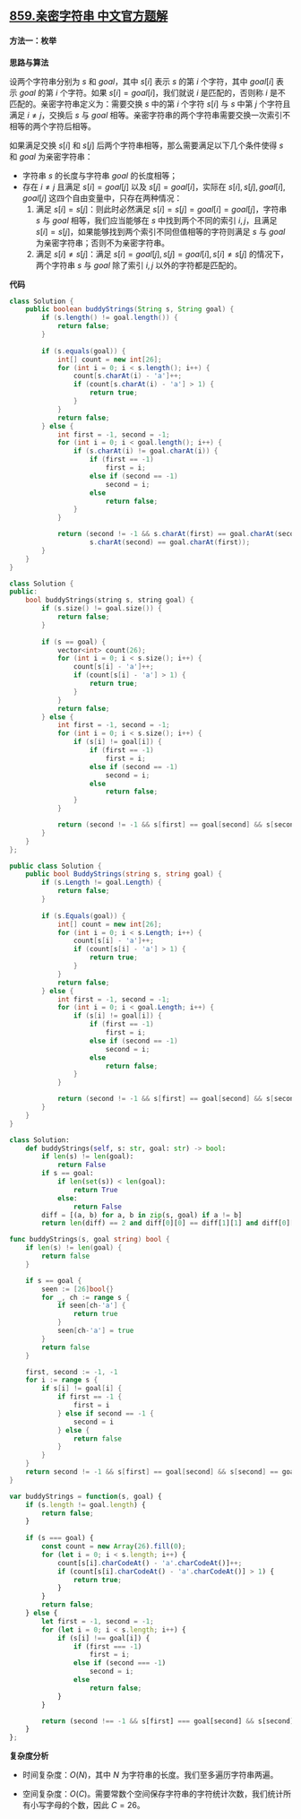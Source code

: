 ## [859.亲密字符串 中文官方题解](https://leetcode.cn/problems/buddy-strings/solutions/100000/qin-mi-zi-fu-chuan-by-leetcode-solution-yyis)
#### 方法一：枚举

**思路与算法**

设两个字符串分别为 $s$ 和 $\textit{goal}$，其中 $s[i]$ 表示 $s$ 的第 $i$ 个字符，其中 $\textit{goal}[i]$ 表示 $\textit{goal}$ 的第 $i$ 个字符。如果 $s[i] = \textit{goal}[i]$，我们就说 $i$ 是匹配的，否则称 $i$ 是不匹配的。亲密字符串定义为：需要交换 $s$ 中的第 $i$ 个字符 $s[i]$ 与 $\textit{s}$ 中第 $j$ 个字符且满足 $i \neq j$，交换后 $s$ 与 $\textit{goal}$ 相等。亲密字符串的两个字符串需要交换一次索引不相等的两个字符后相等。

如果满足交换 $s[i]$ 和 $s[j]$ 后两个字符串相等，那么需要满足以下几个条件使得 $s$ 和 $\textit{goal}$ 为亲密字符串：
- 字符串 $s$ 的长度与字符串 $\textit{goal}$ 的长度相等；
- 存在 $i \neq j$ 且满足 $s[i] = \textit{goal}[j]$ 以及 $s[j] = \textit{goal}[i]$，实际在 $s[i], s[j], \textit{goal}[i], \textit{goal}[j]$ 这四个自由变量中，只存在两种情况：
  1. 满足 $s[i] = s[j]$：则此时必然满足 $s[i] = s[j] = \textit{goal}[i] = \textit{goal}[j]$，字符串 $s$ 与 $\textit{goal}$ 相等，我们应当能够在 $s$ 中找到两个不同的索引 $i,j$，且满足 $s[i] = s[j]$，如果能够找到两个索引不同但值相等的字符则满足 $s$ 与 $\textit{goal}$ 为亲密字符串；否则不为亲密字符串。
  2. 满足 $s[i] \neq s[j]$：满足 $s[i] = \textit{goal}[j], s[j] = \textit{goal}[i], s[i] \neq s[j]$ 的情况下，两个字符串 $s$ 与 $\textit{goal}$ 除了索引 $i,j$ 以外的字符都是匹配的。

**代码**

```Java [sol1-Java]
class Solution {
    public boolean buddyStrings(String s, String goal) {
        if (s.length() != goal.length()) {
            return false;
        }
        
        if (s.equals(goal)) {
            int[] count = new int[26];
            for (int i = 0; i < s.length(); i++) {
                count[s.charAt(i) - 'a']++;
                if (count[s.charAt(i) - 'a'] > 1) {
                    return true;
                }
            }
            return false;
        } else {
            int first = -1, second = -1;
            for (int i = 0; i < goal.length(); i++) {
                if (s.charAt(i) != goal.charAt(i)) {
                    if (first == -1)
                        first = i;
                    else if (second == -1)
                        second = i;
                    else
                        return false;
                }
            }

            return (second != -1 && s.charAt(first) == goal.charAt(second) &&
                    s.charAt(second) == goal.charAt(first));
        }
    }
}
```

```C++ [sol1-C++]
class Solution {
public:
    bool buddyStrings(string s, string goal) {
        if (s.size() != goal.size()) {
            return false;
        }
        
        if (s == goal) {
            vector<int> count(26);
            for (int i = 0; i < s.size(); i++) {
                count[s[i] - 'a']++;
                if (count[s[i] - 'a'] > 1) {
                    return true;
                }
            }
            return false;
        } else {
            int first = -1, second = -1;
            for (int i = 0; i < s.size(); i++) {
                if (s[i] != goal[i]) {
                    if (first == -1)
                        first = i;
                    else if (second == -1)
                        second = i;
                    else
                        return false;
                }
            }

            return (second != -1 && s[first] == goal[second] && s[second] == goal[first]);
        }
    }
};
```

```C# [sol1-C#]
public class Solution {
    public bool BuddyStrings(string s, string goal) {
        if (s.Length != goal.Length) {
            return false;
        }
        
        if (s.Equals(goal)) {
            int[] count = new int[26];
            for (int i = 0; i < s.Length; i++) {
                count[s[i] - 'a']++;
                if (count[s[i] - 'a'] > 1) {
                    return true;
                }
            }
            return false;
        } else {
            int first = -1, second = -1;
            for (int i = 0; i < goal.Length; i++) {
                if (s[i] != goal[i]) {
                    if (first == -1)
                        first = i;
                    else if (second == -1)
                        second = i;
                    else
                        return false;
                }
            }

            return (second != -1 && s[first] == goal[second] && s[second] == goal[first]);
        }
    }
}
```

```Python [sol1-Python3]
class Solution:
    def buddyStrings(self, s: str, goal: str) -> bool:
        if len(s) != len(goal):
            return False
        if s == goal:
            if len(set(s)) < len(goal): 
                return True
            else:
                return False
        diff = [(a, b) for a, b in zip(s, goal) if a != b]
        return len(diff) == 2 and diff[0][0] == diff[1][1] and diff[0][1] == diff[1][0]
```

```go [sol1-Golang]
func buddyStrings(s, goal string) bool {
    if len(s) != len(goal) {
        return false
    }

    if s == goal {
        seen := [26]bool{}
        for _, ch := range s {
            if seen[ch-'a'] {
                return true
            }
            seen[ch-'a'] = true
        }
        return false
    }

    first, second := -1, -1
    for i := range s {
        if s[i] != goal[i] {
            if first == -1 {
                first = i
            } else if second == -1 {
                second = i
            } else {
                return false
            }
        }
    }
    return second != -1 && s[first] == goal[second] && s[second] == goal[first]
}
```

```JavaScript [sol1-JavaScript]
var buddyStrings = function(s, goal) {
    if (s.length != goal.length) {
        return false;
    }
    
    if (s === goal) {
        const count = new Array(26).fill(0);
        for (let i = 0; i < s.length; i++) {
            count[s[i].charCodeAt() - 'a'.charCodeAt()]++;
            if (count[s[i].charCodeAt() - 'a'.charCodeAt()] > 1) {
                return true;
            }
        }
        return false;
    } else {
        let first = -1, second = -1;
        for (let i = 0; i < s.length; i++) {
            if (s[i] !== goal[i]) {
                if (first === -1)
                    first = i;
                else if (second === -1)
                    second = i;
                else
                    return false;
            }
        }

        return (second !== -1 && s[first] === goal[second] && s[second] === goal[first]);
    }
};
```

**复杂度分析**

- 时间复杂度：$O(N)$，其中 $N$ 为字符串的长度。我们至多遍历字符串两遍。

- 空间复杂度：$O(C)$。需要常数个空间保存字符串的字符统计次数，我们统计所有小写字母的个数，因此 $C = 26$。
